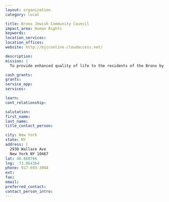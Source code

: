 ```yaml
---
layout: organization
category: local

title: Bronx Jewish Community Council
impact_area: Human Rights
keywords: 
location_services: 
location_offices: 
website: http://bjcconline.cloudaccess.net/

description: 
mission: |
  To provide enhanced quality of life to the residents of the Bronx by offering services, support, and connections to resources that help people continue living comfortably and safely in their homes and communities.

cash_grants: 
grants: 
service_opp: 
services: 

learn: 
cont_relationship: 

salutation: 
first_name: 
last_name: 
title_contact_person: 

city: New York
state: NY
address: |
  2930 Wallace Ave  
  New York NY 10467
lat: 40.868766
lng: -73.864364
phone: 917-693-3084
ext: 
fax: 
email: 
preferred_contact: 
contact_person_intro: 
---
```

